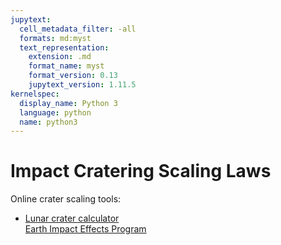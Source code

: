 ```yaml
---
jupytext:
  cell_metadata_filter: -all
  formats: md:myst
  text_representation:
    extension: .md
    format_name: myst
    format_version: 0.13
    jupytext_version: 1.11.5
kernelspec:
  display_name: Python 3
  language: python
  name: python3
---
```


# Impact Cratering Scaling Laws

Online crater scaling tools:<br>
<ul>
<li><a
href="https://www.lpi.usra.edu/lunar/tools/lunarcratercalc/">Lunar
crater calculator</a></li>
<a href="https://impact.ese.ic.ac.uk/ImpactEarth/ImpactEffects/">Earth
Impact Effects Program</a></li>
</ul>

